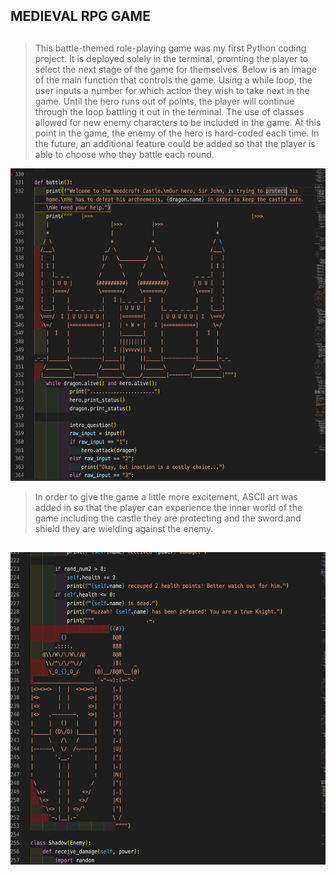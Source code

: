 ## **MEDIEVAL RPG GAME**

## 
>This battle-themed role-playing game was my first Python coding project. It is deployed solely in the terminal, promting the player to select the next stage of the game for themselves. 
Below is an image of the main function that controls the game. Using a while loop, the user inputs a number for which action they wish to take next in the game. Until the hero runs out of points, the player will continue through the loop battling it out in the terminal. 
The use of classes allowed for new enemy characters to be included in the game. 
At this point in the game, the enemy of the hero is hard-coded each time. In the future, an additional feature could be added so that the player is able to choose who they battle each round. 
<img src="images/welcome.png" alt="alt text" width="auto" height="500px">

>In order to give the game a little more excitement, ASCII art was added in so that the player can experience the inner world of the game including the castle they are protecting and the sword and shield they are wielding against the enemy. 
## 
<img src="images/youwon.png" alt="alt text" width="auto" height="500px">








 
